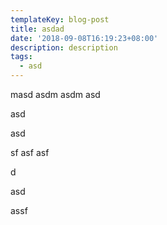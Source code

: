 ```yaml
---
templateKey: blog-post
title: asdad
date: '2018-09-08T16:19:23+08:00'
description: description
tags:
  - asd
---
```

masd asdm asdm asd

asd

asd

sf asf asf

d

asd

assf
